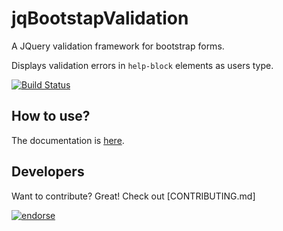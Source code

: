 jqBootstapValidation
====================

A JQuery validation framework for bootstrap forms. 

Displays validation errors in `help-block` elements as users type.

[![Build Status](https://travis-ci.org/ReactiveRaven/jqBootstrapValidation.png?branch=master)](https://travis-ci.org/ReactiveRaven/jqBootstrapValidation)

How to use?
-----------
The documentation is [here](http://ReactiveRaven.github.com/jqBootstrapValidation).

Developers
------------------
Want to contribute? Great! Check out [CONTRIBUTING.md]




[![endorse](http://api.coderwall.com/reactiveraven/endorsecount.png)](http://coderwall.com/reactiveraven)
